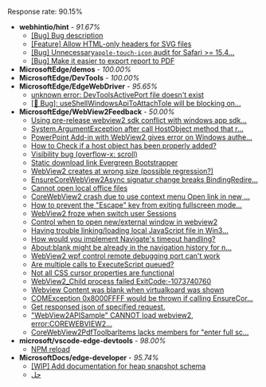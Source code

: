 Response rate: 90.15%

* **webhintio/hint** - _91.67%_
  * [[Bug] Bug description](https://github.com/webhintio/hint/issues/5307)
  * [[Feature] Allow HTML-only headers for SVG files](https://github.com/webhintio/hint/issues/5281)
  * [[Bug] Unnecessary`apple-touch-icon` audit for Safari >= 15.4...](https://github.com/webhintio/hint/issues/5256)
  * [[Bug] Make it easier to export report to PDF](https://github.com/webhintio/hint/issues/5217)
* **MicrosoftEdge/demos** - _100.00%_
* **MicrosoftEdge/DevTools** - _100.00%_
* **MicrosoftEdge/EdgeWebDriver** - _95.65%_
  * [unknown error: DevToolsActivePort file doesn't exist](https://github.com/MicrosoftEdge/EdgeWebDriver/issues/44)
  * [[🐛 Bug]: useShellWindowsApiToAttachToIe will be blocking on...](https://github.com/MicrosoftEdge/EdgeWebDriver/issues/34)
* **MicrosoftEdge/WebView2Feedback** - _50.00%_
  * [Using pre-release webview2 sdk conflict with windows app sdk...](https://github.com/MicrosoftEdge/WebView2Feedback/issues/2788)
  * [System.ArgumentException after call HostObject method that r...](https://github.com/MicrosoftEdge/WebView2Feedback/issues/2787)
  * [PowerPoint Add-in with WebView2 gives error on Windows authe...](https://github.com/MicrosoftEdge/WebView2Feedback/issues/2786)
  * [How to Check if a host object has been properly added?](https://github.com/MicrosoftEdge/WebView2Feedback/issues/2785)
  * [Visibility bug (overflow-x: scroll)](https://github.com/MicrosoftEdge/WebView2Feedback/issues/2784)
  * [Static download link Evergreen Bootstrapper](https://github.com/MicrosoftEdge/WebView2Feedback/issues/2783)
  * [WebView2 creates at wrong size (possible regression?)](https://github.com/MicrosoftEdge/WebView2Feedback/issues/2776)
  * [EnsureCoreWebView2Async signatur change breaks BindingRedire...](https://github.com/MicrosoftEdge/WebView2Feedback/issues/2775)
  * [Cannot open local office files ](https://github.com/MicrosoftEdge/WebView2Feedback/issues/2774)
  * [CoreWebView2 crash due to use context menu Open link in new ...](https://github.com/MicrosoftEdge/WebView2Feedback/issues/2771)
  * [How to prevent the "Escape" key from exiting fullscreen mode...](https://github.com/MicrosoftEdge/WebView2Feedback/issues/2770)
  * [WebView2 froze when switch user Sessions](https://github.com/MicrosoftEdge/WebView2Feedback/issues/2762)
  * [Control when to open new/external window in webview2](https://github.com/MicrosoftEdge/WebView2Feedback/issues/2760)
  * [Having trouble linking/loading local JavaScript file in Win3...](https://github.com/MicrosoftEdge/WebView2Feedback/issues/2759)
  * [How would you implement Navigate's timeout handling?](https://github.com/MicrosoftEdge/WebView2Feedback/issues/2757)
  * [About:blank might be already in the navigation history for n...](https://github.com/MicrosoftEdge/WebView2Feedback/issues/2751)
  * [WebView2 wpf control remote debugging port can't work](https://github.com/MicrosoftEdge/WebView2Feedback/issues/2750)
  * [Are multiple calls to ExecuteScript queued?](https://github.com/MicrosoftEdge/WebView2Feedback/issues/2738)
  * [Not all CSS cursor properties are functional](https://github.com/MicrosoftEdge/WebView2Feedback/issues/2766)
  * [WebView2_Child process failed ExitCode:-1073740760](https://github.com/MicrosoftEdge/WebView2Feedback/issues/2761)
  * [Webview Content was blank when virtualkoard was shown](https://github.com/MicrosoftEdge/WebView2Feedback/issues/2745)
  * [COMException 0x8000FFFF would be thrown if calling EnsureCor...](https://github.com/MicrosoftEdge/WebView2Feedback/issues/2740)
  * [Get responsed json of specified request.](https://github.com/MicrosoftEdge/WebView2Feedback/issues/2732)
  * ["WebView2APISample" CANNOT load webview2, error:COREWEBVIEW2...](https://github.com/MicrosoftEdge/WebView2Feedback/issues/2731)
  * [CoreWebView2PdfToolbarItems lacks members for "enter full sc...](https://github.com/MicrosoftEdge/WebView2Feedback/issues/2728)
* **microsoft/vscode-edge-devtools** - _98.00%_
  * [NPM reload ](https://github.com/microsoft/vscode-edge-devtools/issues/1156)
* **MicrosoftDocs/edge-developer** - _95.74%_
  * [[WIP] Add documentation for heap snapshot schema](https://github.com/MicrosoftDocs/edge-developer/pull/2173)
  * [حل](https://github.com/MicrosoftDocs/edge-developer/issues/2171)